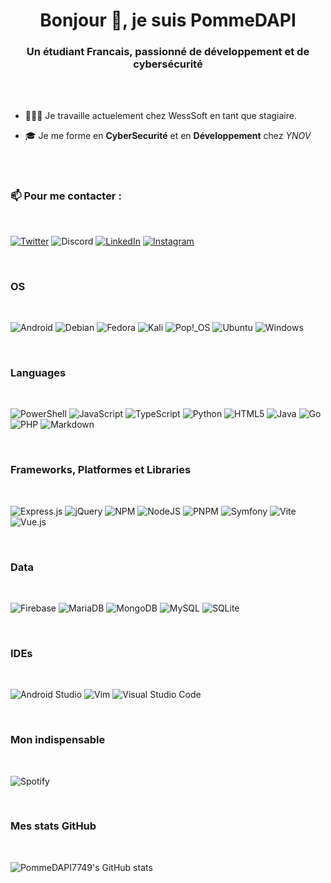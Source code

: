 <h1 align="center">Bonjour 👋, je suis PommeDAPI</h1>
<h3 align="center">Un étudiant Francais, passionné de développement et de cybersécurité</h3>

<br>
<br>

- 🧑🏻‍💻 Je travaille actuelement chez WessSoft en tant que stagiaire.

- 🎓 Je me forme en **CyberSecurité** et en **Développement** chez *YNOV* 
  
<br>
<br>

<h3 align="justify"> 📫 Pour me contacter : </h3>
<br>     

[![Twitter](https://img.shields.io/badge/Twitter-%231DA1F2.svg?style=for-the-badge&logo=Twitter&logoColor=white)](https://twitter.com/pommedapi7749)
![Discord](https://img.shields.io/badge/Discord-%235865F2.svg?style=for-the-badge&logo=discord&logoColor=white)
[![LinkedIn](https://img.shields.io/badge/linkedin-%230077B5.svg?style=for-the-badge&logo=linkedin&logoColor=white)](https://linkedin.com/in/mayeul-boeri-a52492253)
[![Instagram](https://img.shields.io/badge/Instagram-%23E4405F.svg?style=for-the-badge&logo=Instagram&logoColor=white)](https://instagram.com/_pommedapi_)

<br>
<h3 align="justify">OS</h3>
<br>

![Android](https://img.shields.io/badge/Android-3DDC84?style=for-the-badge&logo=android&logoColor=white)
![Debian](https://img.shields.io/badge/Debian-D70A53?style=for-the-badge&logo=debian&logoColor=white)
![Fedora](https://img.shields.io/badge/Fedora-294172?style=for-the-badge&logo=fedora&logoColor=white)
![Kali](https://img.shields.io/badge/Kali-268BEE?style=for-the-badge&logo=kalilinux&logoColor=white)
![Pop!\_OS](https://img.shields.io/badge/Pop!_OS-48B9C7?style=for-the-badge&logo=Pop!_OS&logoColor=white)
![Ubuntu](https://img.shields.io/badge/Ubuntu-E95420?style=for-the-badge&logo=ubuntu&logoColor=white)
![Windows](https://img.shields.io/badge/Windows-0078D6?style=for-the-badge&logo=windows&logoColor=white)

<br>
<h3>Languages</h3>
<br>

![PowerShell](https://img.shields.io/badge/PowerShell-%235391FE.svg?style=for-the-badge&logo=powershell&logoColor=white)
![JavaScript](https://img.shields.io/badge/javascript-%23323330.svg?style=for-the-badge&logo=javascript&logoColor=%23F7DF1E)
![TypeScript](https://img.shields.io/badge/typescript-%23007ACC.svg?style=for-the-badge&logo=typescript&logoColor=white)
![Python](https://img.shields.io/badge/python-3670A0?style=for-the-badge&logo=python&logoColor=ffdd54)
![HTML5](https://img.shields.io/badge/html5-%23E34F26.svg?style=for-the-badge&logo=html5&logoColor=white)
![Java](https://img.shields.io/badge/java-%23ED8B00.svg?style=for-the-badge&logo=openjdk&logoColor=white)
![Go](https://img.shields.io/badge/go-%2300ADD8.svg?style=for-the-badge&logo=go&logoColor=white)
![PHP](https://img.shields.io/badge/php-%23777BB4.svg?style=for-the-badge&logo=php&logoColor=white)
![Markdown](https://img.shields.io/badge/markdown-%23000000.svg?style=for-the-badge&logo=markdown&logoColor=white)


<br>
<h3 align="left">Frameworks, Platformes et Libraries</h3>
<br>

![Express.js](https://img.shields.io/badge/express.js-%23404d59.svg?style=for-the-badge&logo=express&logoColor=%2361DAFB)
![jQuery](https://img.shields.io/badge/jquery-%230769AD.svg?style=for-the-badge&logo=jquery&logoColor=white)
![NPM](https://img.shields.io/badge/NPM-%23CB3837.svg?style=for-the-badge&logo=npm&logoColor=white)
![NodeJS](https://img.shields.io/badge/node.js-6DA55F?style=for-the-badge&logo=node.js&logoColor=white)
![PNPM](https://img.shields.io/badge/pnpm-%234a4a4a.svg?style=for-the-badge&logo=pnpm&logoColor=f69220)
![Symfony](https://img.shields.io/badge/symfony-%23000000.svg?style=for-the-badge&logo=symfony&logoColor=white)
![Vite](https://img.shields.io/badge/vite-%23646CFF.svg?style=for-the-badge&logo=vite&logoColor=white)
![Vue.js](https://img.shields.io/badge/vuejs-%2335495e.svg?style=for-the-badge&logo=vuedotjs&logoColor=%234FC08D)


<br>
<h3 align="left">Data</h3>
<br>

![Firebase](https://img.shields.io/badge/Firebase-039BE5?style=for-the-badge&logo=Firebase&logoColor=white)
![MariaDB](https://img.shields.io/badge/MariaDB-003545?style=for-the-badge&logo=mariadb&logoColor=white)
![MongoDB](https://img.shields.io/badge/MongoDB-%234ea94b.svg?style=for-the-badge&logo=mongodb&logoColor=white)
![MySQL](https://img.shields.io/badge/mysql-%2300f.svg?style=for-the-badge&logo=mysql&logoColor=white)
![SQLite](https://img.shields.io/badge/sqlite-%2307405e.svg?style=for-the-badge&logo=sqlite&logoColor=white)


<br>
<h3>IDEs</h3>
<br>

![Android Studio](https://img.shields.io/badge/Android%20Studio-3DDC84.svg?style=for-the-badge&logo=android-studio&logoColor=white)
![Vim](https://img.shields.io/badge/VIM-%2311AB00.svg?style=for-the-badge&logo=vim&logoColor=white)
![Visual Studio Code](https://img.shields.io/badge/Visual%20Studio%20Code-0078d7.svg?style=for-the-badge&logo=visual-studio-code&logoColor=white)


<br>
<h3>Mon indispensable</h3>
<br>

![Spotify](https://img.shields.io/badge/Spotify-1ED760?style=for-the-badge&logo=spotify&logoColor=white)


<br>
<h3>Mes stats GitHub</h3>
<br>

![PommeDAPI7749's GitHub stats](https://github-readme-stats.vercel.app/api?username=PommeDAPI7749&count_private=true&theme=merko&hide=stars&show_icons=true&hide_title=true&disable_animations=true&rank_icon=github) 
